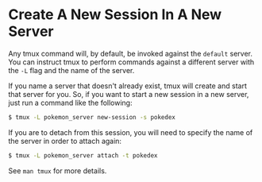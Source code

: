 # Create A New Session In A New Server

Any tmux command will, by default, be invoked against the `default`
server. You can instruct tmux to perform commands against a different server
with the `-L` flag and the name of the server.

If you name a server that doesn't already exist, tmux will create and start
that server for you. So, if you want to start a new session in a new server,
just run a command like the following:

```bash
$ tmux -L pokemon_server new-session -s pokedex
```

If you are to detach from this session, you will need to specify the name of
the server in order to attach again:

```bash
$ tmux -L pokemon_server attach -t pokedex
```

See `man tmux` for more details.
